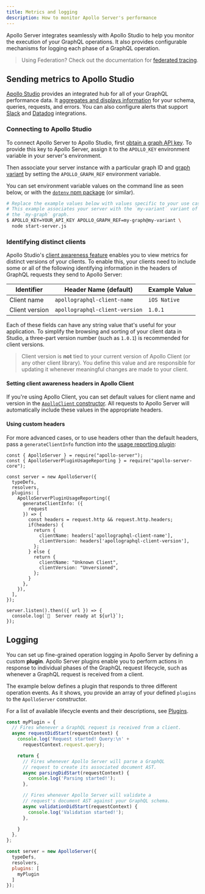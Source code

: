 ```yaml
---
title: Metrics and logging
description: How to monitor Apollo Server's performance
---
```


Apollo Server integrates seamlessly with Apollo Studio to help you monitor the execution of your GraphQL operations. It also provides configurable mechanisms for logging each phase of a GraphQL operation.

> Using Federation? Check out the documentation for [federated tracing](https://www.apollographql.com/docs/federation/metrics/).

## Sending metrics to Apollo Studio

[Apollo Studio](https://www.apollographql.com/docs/studio/) provides an integrated hub for all of your GraphQL performance data. It [aggregates and displays information](https://www.apollographql.com/docs/studio/performance/) for your schema, queries, requests, and errors. You can also configure alerts that support [Slack](https://www.apollographql.com/docs/studio/slack-integration/) and [Datadog](https://www.apollographql.com/docs/studio/datadog-integration/) integrations.

### Connecting to Apollo Studio

To connect Apollo Server to Apollo Studio, first [obtain a graph API key](https://www.apollographql.com/docs/studio/setup-analytics/#pushing-traces-from-apollo-server). To provide this key to Apollo Server, assign it to the `APOLLO_KEY` environment variable in your server's environment.

Then associate your server instance with a particular graph ID and [graph variant](https://www.apollographql.com/docs/studio/schema/registry/#managing-environments-with-variants) by  setting the `APOLLO_GRAPH_REF` environment variable.

You can set environment variable values on the command line as seen below, or with the [`dotenv` npm package](https://www.npmjs.com/package/dotenv) (or similar).

```bash
# Replace the example values below with values specific to your use case.
# This example associates your server with the `my-variant` variant of
# the `my-graph` graph.
$ APOLLO_KEY=YOUR_API_KEY APOLLO_GRAPH_REF=my-graph@my-variant \
  node start-server.js
```

### Identifying distinct clients

Apollo Studio's [client awareness feature](https://www.apollographql.com/docs/studio/client-awareness/) enables you to view metrics for distinct versions
of your clients. To enable this, your clients need to include some or all of the following identifying information in the headers of GraphQL requests they
send to Apollo Server:

| Identifier | Header Name (default) | Example Value |
|----|----|----|
| Client name | `apollographql-client-name` | `iOS Native` |
| Client version | `apollographql-client-version` | `1.0.1` |

Each of these fields can have any string value that's useful for your application. To simplify the browsing and sorting of your client data in Studio, a three-part version number (such as `1.0.1`) is recommended for client versions.

> Client version is **not** tied to your current version of Apollo Client (or any other client library). You define this value and are responsible for updating it whenever meaningful changes are made to your client.

#### Setting client awareness headers in Apollo Client

If you're using Apollo Client, you can set default values for client name and
version in the [`ApolloClient` constructor](https://www.apollographql.com/docs/react/api/apollo-client/#the-apolloclient-constructor). All requests to Apollo Server will automatically include these values in the appropriate headers.

#### Using custom headers

For more advanced cases, or to use headers other than the default headers, pass a `generateClientInfo` function into the [usage reporting plugin](../api/plugin/usage-reporting/):

```js{9-24}
const { ApolloServer } = require("apollo-server");
const { ApolloServerPluginUsageReporting } = require("apollo-server-core");

const server = new ApolloServer({
  typeDefs,
  resolvers,
  plugins: [
    ApolloServerPluginUsageReporting({
      generateClientInfo: ({
        request
      }) => {
        const headers = request.http && request.http.headers;
        if(headers) {
          return {
            clientName: headers['apollographql-client-name'],
            clientVersion: headers['apollographql-client-version'],
          };
        } else {
          return {
            clientName: "Unknown Client",
            clientVersion: "Unversioned",
          };
        }
      },
    }),
  ],
});

server.listen().then(({ url }) => {
  console.log(`🚀  Server ready at ${url}`);
});
```

## Logging

You can set up fine-grained operation logging in Apollo Server by defining a custom **plugin**. Apollo Server plugins enable you to perform actions in response to individual phases of the GraphQL request lifecycle, such as whenever a GraphQL request is received from a client.

The example below defines a plugin that responds to three different operation events. As it shows, you provide an array of your defined `plugins` to the `ApolloServer` constructor.

For a list of available lifecycle events and their descriptions, see [Plugins](../integrations/plugins/).

```js
const myPlugin = {
  // Fires whenever a GraphQL request is received from a client.
  async requestDidStart(requestContext) {
    console.log('Request started! Query:\n' +
      requestContext.request.query);

    return {
      // Fires whenever Apollo Server will parse a GraphQL
      // request to create its associated document AST.
      async parsingDidStart(requestContext) {
        console.log('Parsing started!');
      },

      // Fires whenever Apollo Server will validate a
      // request's document AST against your GraphQL schema.
      async validationDidStart(requestContext) {
        console.log('Validation started!');
      },

    }
  },
};

const server = new ApolloServer({
  typeDefs,
  resolvers,
  plugins: [
    myPlugin
  ]
});
```
